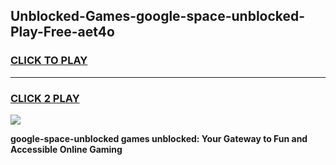 
## Unblocked-Games-google-space-unblocked-Play-Free-aet4o
<h3>
<a href="https://premium76.site?title=google-space-unblocked&ref=21A">CLICK TO PLAY</a></h3>
<hr>

<h3>
<a href="https://premium76.site?title=google-space-unblocked&ref=21A">CLICK 2 PLAY</a>
  
</h3>

<a href="https://premium76.site?title=google-space-unblocked&ref=21A"><img src="https://clearcache.store/games.png"></a>


**google-space-unblocked games unblocked: Your Gateway to Fun and Accessible Online Gaming**
